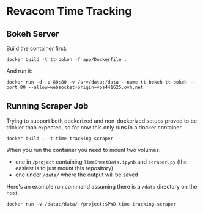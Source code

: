 # Revacom Time Tracking


## Bokeh Server

Build the container first:
```
docker build -t tt-bokeh -f app/Dockerfile .
```

And run it:
```
docker run -d -p 80:80 -v /srv/data:/data --name tt-bokeh tt-bokeh --port 80 --allow-websocket-origin=vps441625.ovh.net
```

## Running Scraper Job

Trying to support both dockerized and non-dockerized setups proved to be trickier than expected,
so for now this only runs in a docker container.

```
docker build . -t time-tracking-scraper
```

When you run the container you need to mount two volumes:

- one in `/project` containing `TimeSheetData.ipynb` and `scraper.py` (the easiest is to just mount this repository)
- one under `/data/` where the output will be saved

Here's an example run command assuming there is a `/data` directory on the host.
```
docker run -v /data:/data/ /project:$PWD time-tracking-scraper
```
